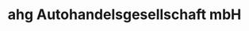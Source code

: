 ---
title: "ahg Autohandelsgesellschaft mbH"
url: /lahr-schwarzwald/ahg-autohandelsgesellschaft-mbh-freiburger-strasse/
shop: Autohaus
---